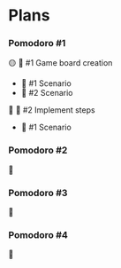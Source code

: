 # Plans

### Pomodoro #1

🟡 📘 #1 Game board creation

- 🔴 #1 Scenario
- 🔴 #2 Scenario

🔴 📘 #2 Implement steps

- 🔴 #1 Scenario

### Pomodoro #2

🔴

### Pomodoro #3

🔴

### Pomodoro #4

🔴

